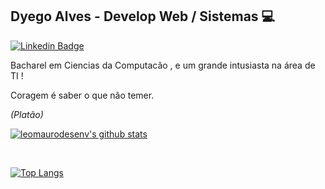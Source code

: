 ## Dyego Alves - Develop Web / Sistemas 💻

[![Linkedin Badge](https://img.shields.io/badge/-DyegoAlves-blue?style=flat-square&logo=linkedin&logoColor=white)](https://www.linkedin.com/in/dyegoalves/)

Bacharel em Ciencias da Computacão , e um grande intusiasta na área de TI !

Coragem é saber o que não temer.

_(Platão)_

[![leomaurodesenv's github stats](https://github-readme-stats.vercel.app/api?username=dyegoalves&count_private=true&hide=issues&show_icons=true&title_color=007ec6&icon_color=007ec6&line_height=24)](https://github.com/dyegoalves)

<br>

[![Top Langs](https://github-readme-stats.vercel.app/api/top-langs/?username=dyegoalves&layout=top&langs_count=5&hide=""&,css&title_color=007ec6&icon_color=007ec6)](https://profile.codersrank.io/user/dyegoalves/)
